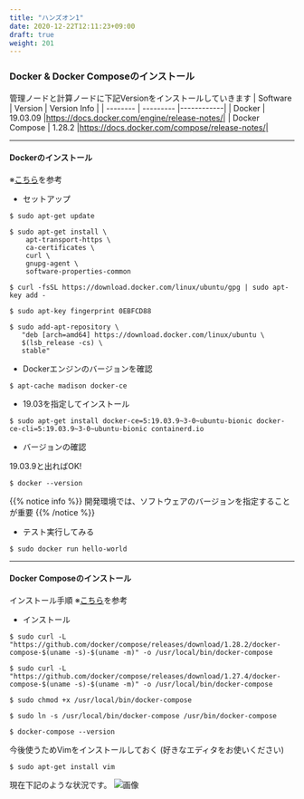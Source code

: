 ```yaml
---
title: "ハンズオン1"
date: 2020-12-22T12:11:23+09:00
draft: true
weight: 201
---
```



### Docker & Docker Composeのインストール
管理ノードと計算ノードに下記Versionをインストールしていきます 
| Software | Version | Version Info | 
| -------- | --------- |------------|
| Docker | 19.03.09 |https://docs.docker.com/engine/release-notes/|
| Docker Compose | 1.28.2 |https://docs.docker.com/compose/release-notes/|

***
#### Dockerのインストール
※[こちら](https://docs.docker.com/engine/install/ubuntu/)を参考

* セットアップ
```
$ sudo apt-get update
```
```
$ sudo apt-get install \
    apt-transport-https \
    ca-certificates \
    curl \
    gnupg-agent \
    software-properties-common
```
```
$ curl -fsSL https://download.docker.com/linux/ubuntu/gpg | sudo apt-key add -
```
```
$ sudo apt-key fingerprint 0EBFCD88
```
```
$ sudo add-apt-repository \
   "deb [arch=amd64] https://download.docker.com/linux/ubuntu \
   $(lsb_release -cs) \
   stable"
```

* Dockerエンジンのバージョンを確認
```
$ apt-cache madison docker-ce
```
* 19.03を指定してインストール
```
$ sudo apt-get install docker-ce=5:19.03.9~3-0~ubuntu-bionic docker-ce-cli=5:19.03.9~3-0~ubuntu-bionic containerd.io
```
* バージョンの確認

19.03.9と出ればOK!
```
$ docker --version
```

{{% notice info %}}
開発環境では、ソフトウェアのバージョンを指定することが重要
{{% /notice %}}

* テスト実行してみる
```
$ sudo docker run hello-world
```


***
#### Docker Composeのインストール
インストール手順
※[こちら](https://docs.docker.com/compose/install/)を参考

* インストール
```
$ sudo curl -L "https://github.com/docker/compose/releases/download/1.28.2/docker-compose-$(uname -s)-$(uname -m)" -o /usr/local/bin/docker-compose
```
```
$ sudo curl -L "https://github.com/docker/compose/releases/download/1.27.4/docker-compose-$(uname -s)-$(uname -m)" -o /usr/local/bin/docker-compose
```
```
$ sudo chmod +x /usr/local/bin/docker-compose
```
```
$ sudo ln -s /usr/local/bin/docker-compose /usr/bin/docker-compose
```
```
$ docker-compose --version
```
今後使うためVimをインストールしておく (好きなエディタをお使いください)
```
$ sudo apt-get install vim
```
現在下記のような状況です。
![画像](/images/hands1.png?height=400px)

